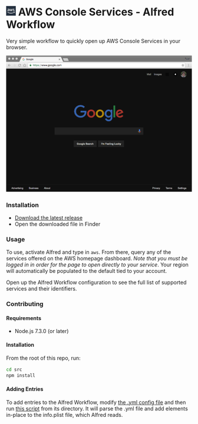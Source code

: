 # <img src="icon.png" width="26"> AWS Console Services - Alfred Workflow

Very simple workflow to quickly open up AWS Console Services in your browser.

![AWS Console Services - Alfred Workflow Demo](demo.gif)

### Installation
- [Download the latest release](https://github.com/rkoval/alfred-aws-console-services-workflow/releases)
- Open the downloaded file in Finder

### Usage
To use, activate Alfred and type in `aws`. From there, query any of the services offered on the AWS homepage dashboard. *Note that you must be logged in in order for the page to open directly to your service*. Your region will automatically be populated to the default tied to your account.

Open up the Alfred Workflow configuration to see the full list of supported services and their identifiers.

### Contributing

#### Requirements
- Node.js 7.3.0 (or later)

#### Installation
From the root of this repo, run:

```sh
cd src
npm install
```

#### Adding Entries

To add entries to the Alfred Workflow, modify [the .yml config file](src/console-services.yml) and then run [this script](src/generate_items.js) from its directory. It will parse the .yml file and add elements in-place to the info.plist file, which Alfred reads.
